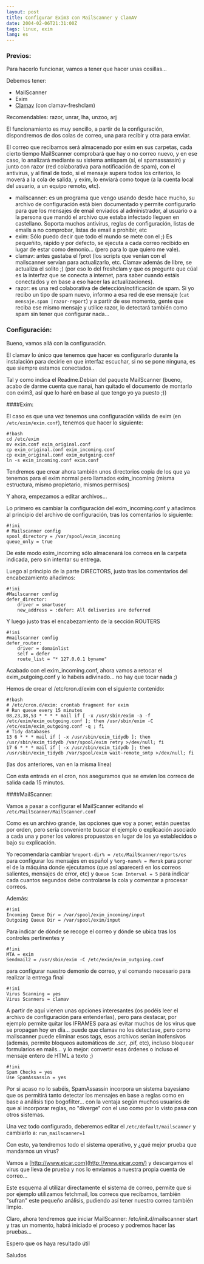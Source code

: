 ```yaml
---
layout: post
title: Configurar Exim3 con MailScanner y ClamAV
date: 2004-02-06T21:31:00Z
tags: linux, exim
lang: es
---
```


### Previos:

Para hacerlo funcionar, vamos a tener que hacer unas cosillas...

Debemos tener:

- MailScanner
- Exim
- [Clamav](http://www.clamav.net/) (con clamav-freshclam)

Recomendables: razor, unrar, lha, unzoo, arj

El funcionamiento es muy sencillo, a partir de la configuración, dispondremos de dos colas de correo, una para recibir y otra para
enviar.

El correo que recibamos será almacenado por exim en sus carpetas, cada cierto tiempo MailScanner comprobará que hay o no correo nuevo, y en ese caso, lo analizará mediante su sistema antispam (sí, el spamassassin) y junto con razor (red colaborativa para notificación de spam), con el antivirus, y al final de todo, si el mensaje supera todos los criterios, lo moverá a la cola de salida, y exim, lo enviará como toque (a la cuenta local del usuario, a un equipo remoto, etc).

- mailscanner: es un programa que vengo usando desde hace mucho, su archivo de configuración está bien documentado y permite configurarlo para que los mensajes de email enviados al administrador, al usuario o a la persona que mandó el archivo que estaba infectado lleguen en castellano. Soporta muchos antivirus, reglas de configuración, listas de emails a no comprobar, listas de email a prohibir, etc
- exim: Sólo puedo decir que todo el mundo se mete con el ;) Es pequeñito, rápido y por defecto, se ejecuta a cada correo recibido en lugar de estar como demonio... (pero para lo que quiero me vale).
- clamav: antes gastaba el fprot (los scripts que venían con el mailscanner servían para actualizarlo, etc. Clamav además de libre, se actualiza el solito ;) (por eso lo del freshclam y que os pregunte que cúal es la interfaz que se conecta a internet, para saber cuando estáis conectados y en base a eso hacer las actualizaciones).
- razor: es una red colaborativa de detección/notificación de spam. Si yo recibo un tipo de spam nuevo, informo a esa red de ese mensaje (`cat mensaje.spam |razor-report`) y a partir de ese momento, gente que reciba ese mismo mensaje y utilice razor, lo detectará también como spam sin tener que configurar nada...

### Configuración:

Bueno, vamos allá con la configuración.

El clamav lo único que tenemos que hacer es configurarlo durante la instalación para decirle en que interfaz escuchar, si no se pone ninguna, es que siempre estamos conectados..

Tal y como indica el Readme.Debian del paquete MailScanner (bueno, acabo de darme cuenta que nanai, han quitado el documento de montarlo con exim3, así que lo haré en base al que tengo yo ya puesto ;))

####Exim:

El caso es que una vez tenemos una configuración válida de exim (en `/etc/exim/exim.conf`), tenemos que hacer lo siguiente:

~~~
#!bash
cd /etc/exim
mv exim.conf exim_original.conf
cp exim_original.conf exim_incoming.conf
cp exim_original.conf exim_outgoing.conf
ln -s exim_incoming.conf exim.conf
~~~

Tendremos que crear ahora también unos directorios copia de los que ya tenemos para el exim normal pero llamados exim_incoming (misma estructura, mismo propietario, mismos permisos)

Y ahora, empezamos a editar archivos...

Lo primero es cambiar la configuración del exim_incoming.conf y añadimos al principio del archivo de configuración, tras los comentarios lo siguiente:

~~~
#!ini
# Mailscanner config
spool_directory = /var/spool/exim_incoming
queue_only = true
~~~

De este modo exim_incoming sólo almacenará los correos en la carpeta indicada, pero sin intentar su entrega.

Luego al principio de la parte DIRECTORS, justo tras los comentarios del encabezamiento añadimos:

~~~
#!ini
#Mailscanner config
defer_director:
    driver = smartuser
    new_address = :defer: All deliveries are deferred
~~~

Y luego justo tras el encabezamiento de la sección ROUTERS

~~~
#!ini
#mailscanner config
defer_router:
    driver = domainlist
    self = defer
    route_list = "* 127.0.0.1 byname"
~~~

Acabado con el exim_incoming.conf, ahora vamos a retocar el exim_outgoing.conf y lo habeis adivinado... no hay que tocar nada ;)

Hemos de crear el /etc/cron.d/exim con el siguiente contenido:

~~~
#!bash
# /etc/cron.d/exim: crontab fragment for exim
# Run queue every 15 minutes
08,23,38,53 * * * * mail if [ -x /usr/sbin/exim -a -f /etc/exim/exim_outgoing.conf ]; then /usr/sbin/exim -C /etc/exim/exim_outgoing.conf -q ; fi    
# Tidy databases
13 6 * * * mail if [ -x /usr/sbin/exim_tidydb ]; then /usr/sbin/exim_tidydb /var/spool/exim retry >/dev/null; fi
17 6 * * * mail if [ -x /usr/sbin/exim_tidydb ]; then /usr/sbin/exim_tidydb /var/spool/exim wait-remote_smtp >/dev/null; fi
~~~

(las dos anteriores, van en la misma línea)

Con esta entrada en el cron, nos aseguramos que se envíen los correos de salida cada 15 minutos.

####MailScanner:

Vamos a pasar a configurar el MailScanner editando el `/etc/MailScanner/MailScanner.conf`

Como es un archivo grande, las opciones que voy a poner, están puestas por orden, pero sería conveniente buscar el ejemplo o explicación asociado a cada una y poner los valores propuestos en lugar de los ya establecidos o bajo su explicación.

Yo recomendaría cambiar `%report-dir% = /etc/MailScanner/reports/es` para configurar los mensajes en español y `%org-name% = Merak` para poner el de la máquina donde ejecutamos (que así aparecerá en los correos salientes, mensajes de error, etc) y `Queue Scan Interval = 5` para indicar cada cuantos segundos debe controlarse la cola y comenzar a procesar correos.

Además:

~~~
#!ini
Incoming Queue Dir = /var/spool/exim_incoming/input
Outgoing Queue Dir = /var/spool/exim/input
~~~

Para indicar de dónde se recoge el correo y dónde se ubica tras los controles pertinentes y

~~~
#!ini
MTA = exim
Sendmail2 = /usr/sbin/exim -C /etc/exim/exim_outgoing.conf
~~~

para configurar nuestro demonio de correo, y el comando necesario para realizar la entrega final

~~~
#!ini
Virus Scanning = yes
Virus Scanners = clamav
~~~

A partir de aquí vienen unas opciones interesantes (os podéis leer el archivo de configuración para entenderlas), pero para destacar, por ejemplo permite quitar los IFRAMES para así evitar muchos de los virus que se propagan hoy en día... puede que clamav no los detectase, pero como mailscanner puede eliminar esos tags, esos archivos serían inofensivos (además, permite bloqueos automáticos de .scr, .pif, etc), incluso bloquear formularios en mails... y lo mejor: convertir esas órdenes o incluso
el mensaje entero de HTML a texto ;)

~~~
#!ini
Spam Checks = yes
Use SpamAssassin = yes
~~~

Por si acaso no lo sabéis, SpamAssassin incorpora un sistema bayesiano que os permitirá tanto detectar los mensajes en base a reglas como en base a análisis tipo bogofilter... con la ventaja según muchos usuarios de que al incorporar reglas, no "diverge" con el uso como por lo visto pasa con otros sistemas.

Una vez todo configurado, deberemos editar el `/etc/default/mailscanner` y cambiarlo a: `run_mailscanner=1`

Con esto, ya tendremos todo el sistema operativo, y ¿qué mejor prueba que mandarnos un virus?

Vamos a [http://www.eicar.com](http://www.eicar.com/) y descargamos el virus que lleva de prueba y nos lo enviamos a nuestra propia cuenta de correo...

Este esquema al utilizar directamente el sistema de correo, permite que si por ejemplo utilizamos fetchmail, los correos que recibamos, también "sufran" este pequeño análisis, pudiendo así tener nuestro correo también limpio.

Claro, ahora tendremos que iniciar MailScanner: /etc/init.d/mailscanner start y tras un momento, habrá iniciado el proceso y podremos hacer las pruebas...

Espero que os haya resultado útil

Saludos
